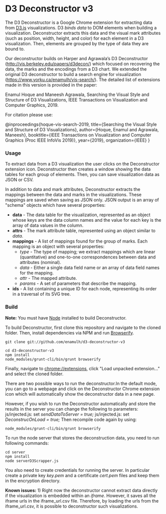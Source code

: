 D3 Deconstructor v3
===================

The D3 Deconstructor is a Google Chrome extension for extracting data from [D3.js](http://d3js.org) visualizations.  D3 _binds data_ to DOM elements when building a visualization.  Deconstructor extracts this data and the visual mark attributes (such as position, width, height, and color) for each element in a D3 visualization.  Then, elements are grouped by the type of data they are bound to.

Our deconstructor builds on Harper and Agrawala’s D3 Deconstructor (http://vis.berkeley.edu/papers/d3decon/) which focused on recovering the data, the marks and the encodings from a D3 chart. We extended the original D3 deconstructor to build a search engine for visualization (https://www.yorku.ca/enamulh/vis-search/). The detailed list of extensions made in this version is provided in the paper:

Enamul Hoque and Maneesh Agrawala, Searching the Visual Style and Structure of D3 Visualizations, IEEE Transactions on Visualization and Computer Graphics, 2019. 

For citation please use:

@inproceedings{hoque-vis-search-2019,
  title={Searching the Visual Style and Structure of D3 Visualizations},
  author={Hoque, Enamul and  Agrawala, Maneesh},
  booktitle={IEEE Transactions on Visualization and Computer Graphics (Proc IEEE InfoVis 2019)},
  year={2019},
  organization={IEEE}
}


### Usage

To extract data from a D3 visualization the user  clicks on the  Deconstructor extension icon.  Deconstructor then creates a window showing the data tables for each group of elements.  Then, you can save visualization data as JSON or CSV.

In addition to data and mark attributes, Deconstructor extracts the mappings between the data and marks in the visualizations.  These mappings are saved when saving as JSON only.  JSON output is an array of "schema" objects which have several properties:

* **data** - The data table for the visualization, represented as an object whose keys are the data column names and the value for each key is the array of data values in the column.
* **attrs** - The mark attribute table, represented using an object similar to *data*.
* **mappings** - A list of mappings found for the group of marks.  Each mapping is an object with several properties:
  * *type* - The type of mapping; we extract mappings which are linear (quantitative) and one-to-one correspondences between data and attributes (nominal).
  * *data* - Either a single data field name or an array of data field names for the mapping.
  * *attr* - The mapped attribute.
  * *params* - A set of parameters that describe the mapping.
* **ids** - A list containing a unique ID for each node, representing its order in a traversal of its SVG tree. 

### Build

**Note:** You must have [Node](http://nodejs.org/) installed to build Deconstructor.

To build Deconstructor, first clone this repository and navigate to the cloned folder.  Then, install dependencies via NPM and run [Browserify](http://browserify.org/).

    git clone git://github.com/enamulh/d3-deconstructor-v3
    
    cd d3-deconstructor-v3
    npm install
    node_modules/grunt-cli/bin/grunt browserify

Finally, navigate to [chrome://extensions](chrome://extensions), click "Load unpacked extension..." and select the cloned folder.

There are two possible ways to run the deconstructor.In the default mode, you can go to a webpage and click on the Deconstructor Chrome extension icon which will automatically show the deconstructor data in a new page.

However, if you wish to run the Deconstructor automatically and store the results in the server you can change the following to parameters:
js/injected.js: set *sendDataToServer = true;*
js/injected.js: set *DeconstrucOnLoad = true;*
Then recompile code again by using:

    node_modules/grunt-cli/bin/grunt browserify

To run the node server that stores the deconstruction data, you need to run following commands:

    cd server
    npm install
    node serverD3Scrapper.js 
You also need to create credentials for running the server. In particular create a private key *key.pem* and a certificate *cert.pem* files and keep them in the encryption directory.

**Known issues:** 1) Right now the deconstructor cannot extract data directly if the visualization is embedded within an *iframe*. However, it saves all the iframe urls in the iframe_url.csv file. Therefore, by loading the urls from the  iframe_url.csv, it is possible to deconstructor such visualizations.
     


